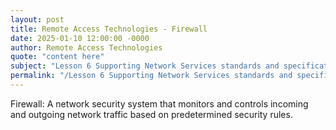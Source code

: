 ```yaml
---
layout: post
title: Remote Access Technologies - Firewall
date: 2025-01-10 12:00:00 -0000
author: Remote Access Technologies
quote: "content here"
subject: "Lesson 6 Supporting Network Services standards and specifications"
permalink: "/Lesson 6 Supporting Network Services standards and specifications/Remote Access Technologies/Remote Access Technologies - Firewall"
---
```


Firewall: A network security system that monitors and controls incoming and outgoing network traffic based on predetermined security rules.

